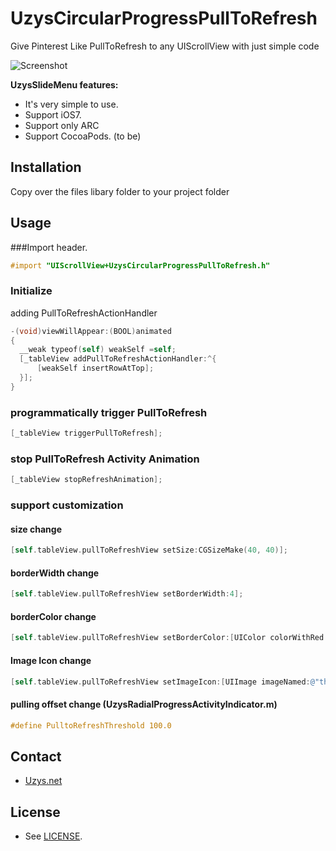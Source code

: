 UzysCircularProgressPullToRefresh
=================================

Give Pinterest Like PullToRefresh to any UIScrollView with just simple code

![Screenshot](https://raw.github.com/uzysjung/UzysCircularProgressPullToRefresh/master/UzysCircularProgressPulltoRefresh2.gif)
<!---![Screenshot](https://raw.github.com/uzysjung/UzysCircularProgressPullToRefresh/master/UzysCircularProgressPullToRefresh.gif)--->

**UzysSlideMenu features:**

* It's very simple to use.
* Support iOS7.
* Support only ARC
* Support CocoaPods. (to be)

## Installation
Copy over the files libary folder to your project folder

## Usage
###Import header.

``` objective-c
#import "UIScrollView+UzysCircularProgressPullToRefresh.h"
```

### Initialize
adding PullToRefreshActionHandler

``` objective-c
-(void)viewWillAppear:(BOOL)animated
{
  __weak typeof(self) weakSelf =self;
  [_tableView addPullToRefreshActionHandler:^{
      [weakSelf insertRowAtTop];
  }];
}
```
### programmatically trigger PullToRefresh
``` objective-c
[_tableView triggerPullToRefresh];
```

### stop PullToRefresh Activity Animation
``` objective-c
[_tableView stopRefreshAnimation];
```

### support customization
#### size change
``` objective-c
[self.tableView.pullToRefreshView setSize:CGSizeMake(40, 40)];
```
#### borderWidth change
``` objective-c
[self.tableView.pullToRefreshView setBorderWidth:4];
```
#### borderColor change
``` objective-c
[self.tableView.pullToRefreshView setBorderColor:[UIColor colorWithRed:75/255.0 green:131/255.0 blue:188/255.0 alpha:1.0]];
```
#### Image Icon change
``` objective-c
[self.tableView.pullToRefreshView setImageIcon:[UIImage imageNamed:@"thunderbird"]];
```

#### pulling offset change (UzysRadialProgressActivityIndicator.m)
``` objective-c
#define PulltoRefreshThreshold 100.0
```

## Contact
 - [Uzys.net](http://uzys.net)

## License
 - See [LICENSE](https://github.com/uzysjung/UzysCircularProgressPullToRefresh/blob/master/LICENSE).
